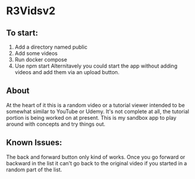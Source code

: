 # R3Vidsv2
## To start:
1. Add a directory named public
2. Add some videos
3. Run docker compose
4. Use npm start
Alternitavely you could start the app without adding videos and add them via an upload button.

## About
At the heart of it this is a random video or a tutorial viewer intended to be somewhat similar to YouTube or Udemy. It's not complete at all, the tutorial portion is being worked on at present.  This is my sandbox app to play around with concepts and try things out.  

## Known Issues:
The back and forward button only kind of works. Once you go forward or backward in the list it can't go back to the original video if you started in a random part of the list. 
